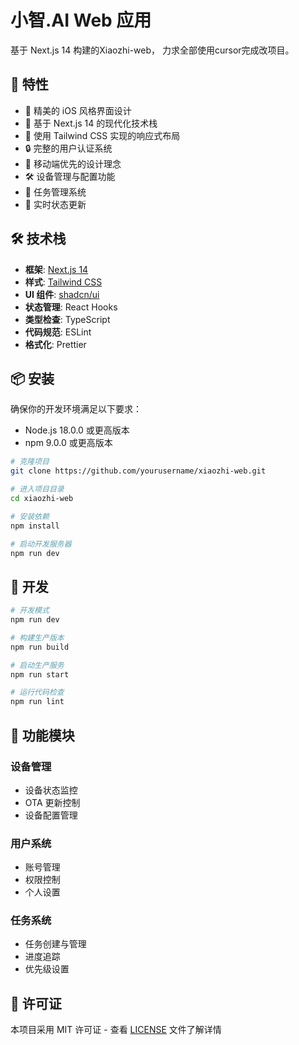 # 小智.AI Web 应用

基于 Next.js 14 构建的Xiaozhi-web， 力求全部使用cursor完成改项目。

## 🌟 特性

- 💎 精美的 iOS 风格界面设计
- 🚀 基于 Next.js 14 的现代化技术栈
- 🎨 使用 Tailwind CSS 实现的响应式布局
- 🔒 完整的用户认证系统
- 📱 移动端优先的设计理念
- 🛠 设备管理与配置功能
- 🎯 任务管理系统
- 🔄 实时状态更新

## 🛠️ 技术栈

- **框架**: [Next.js 14](https://nextjs.org/)
- **样式**: [Tailwind CSS](https://tailwindcss.com/)
- **UI 组件**: [shadcn/ui](https://ui.shadcn.com/)
- **状态管理**: React Hooks
- **类型检查**: TypeScript
- **代码规范**: ESLint
- **格式化**: Prettier

## 📦 安装

确保你的开发环境满足以下要求：
- Node.js 18.0.0 或更高版本
- npm 9.0.0 或更高版本

```bash
# 克隆项目
git clone https://github.com/yourusername/xiaozhi-web.git

# 进入项目目录
cd xiaozhi-web

# 安装依赖
npm install

# 启动开发服务器
npm run dev
```

## 🚀 开发

```bash
# 开发模式
npm run dev

# 构建生产版本
npm run build

# 启动生产服务
npm run start

# 运行代码检查
npm run lint
```

## 📱 功能模块

### 设备管理
- 设备状态监控
- OTA 更新控制
- 设备配置管理

### 用户系统
- 账号管理
- 权限控制
- 个人设置

### 任务系统
- 任务创建与管理
- 进度追踪
- 优先级设置


## 📄 许可证

本项目采用 MIT 许可证 - 查看 [LICENSE](LICENSE) 文件了解详情